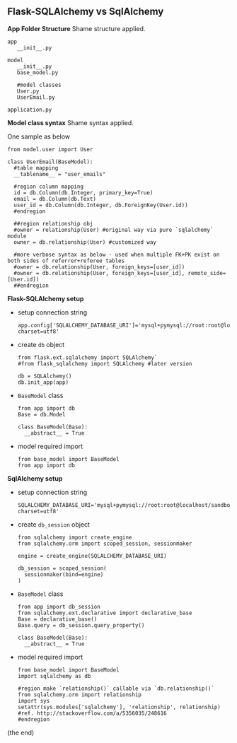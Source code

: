 Flask-SQLAlchemy vs SqlAlchemy
---

**App Folder Structure**
Shame structure applied.

```
app
   __init__.py
   
model
   __init__.py
   base_model.py
   
   #model classes
   User.py
   UserEmail.py
  
application.py
```

**Model class syntax**
Shame syntax applied.

One sample as below
```
from model.user import User

class UserEmail(BaseModel):
  #table mapping
  __tablename__ = "user_emails"

  #region column mapping
  id = db.Column(db.Integer, primary_key=True)
  email = db.Column(db.Text)
  user_id = db.Column(db.Integer, db.ForeignKey(User.id))
  #endregion

  ##region relationship obj
  #owner = relationship(User) #original way via pure `sqlalchemy` module
  owner = db.relationship(User) #customized way

  #more verbose syntax as below - used when multiple FK+PK exist on both sides of referrer+referee tables
  #owner = db.relationship(User, foreign_keys=[user_id])
  #owner = db.relationship(User, foreign_keys=[user_id], remote_side=[User.id])
  ##endregion
```

**Flask-SQLAlchemy setup**
- setup connection string
  ```
  app.config['SQLALCHEMY_DATABASE_URI']='mysql+pymysql://root:root@localhost/sandbox_sqlalchemy?charset=utf8'
  ```

- create `db` object
  ```
  from flask.ext.sqlalchemy import SQLAlchemy`
  #from flask_sqlalchemy import SQLAlchemy #later version 
  
  db = SQLAlchemy()
  db.init_app(app)
  ```

- `BaseModel` class
  ```
  from app import db
  Base = db.Model  
  
  class BaseModel(Base):
    __abstract__ = True
  ```
  
- model required import
  ```
  from base_model import BaseModel
  from app import db
  ```

**SqlAlchemy setup**
- setup connection string
  ```
  SQLALCHEMY_DATABASE_URI='mysql+pymysql://root:root@localhost/sandbox_sqlalchemy?charset=utf8'
  ```

- create `db_session` object
  ```
  from sqlalchemy import create_engine
  from sqlalchemy.orm import scoped_session, sessionmaker
  
  engine = create_engine(SQLALCHEMY_DATABASE_URI)
    
  db_session = scoped_session(
    sessionmaker(bind=engine)
  )
  ```

- `BaseModel` class
  ```
  from app import db_session
  from sqlalchemy.ext.declarative import declarative_base
  Base = declarative_base()
  Base.query = db_session.query_property()
  
  class BaseModel(Base):
    __abstract__ = True
  ```

- model required import
  ```
  from base_model import BaseModel  
  import sqlalchemy as db

  #region make `relationship()` callable via `db.relationship()`
  from sqlalchemy.orm import relationship  
  import sys
  setattr(sys.modules['sqlalchemy'], 'relationship', relationship) #ref. http://stackoverflow.com/a/5356035/248616
  #endregion
  ```

(the end)